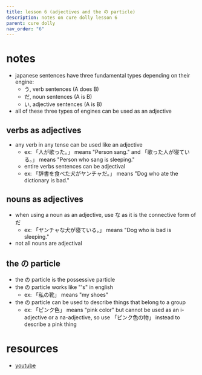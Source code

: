```yaml
---
title: lesson 6 (adjectives and the の particle)
description: notes on cure dolly lesson 6
parent: cure dolly
nav_order: "6"
---
```

# notes
- japanese sentences have three fundamental types depending on their engine:
	- う, verb sentences (A does B)
	- だ, noun sentences (A is B)
	- い, adjective sentences (A is B)
- all of these three types of engines can be used as an adjective
## verbs as adjectives
- any verb in any tense can be used like an adjective
	- ex: 「人が歌った。」 means "Person sang." and 「歌った人が寝ている。」 means "Person who sang is sleeping."
	- entire verbs sentences can be adjectival
	- ex: 「辞書を食べた犬がヤンチャだ。」 means "Dog who ate the dictionary is bad."
## nouns as adjectives
- when using a noun as an adjective, use な as it is the connective form of だ
	- ex: 「ヤンチャな犬が寝ている。」 means "Dog who is bad is sleeping."
- not all nouns are adjectival
## the の particle
- the の particle is the possessive particle
- the の particle works like "'s" in english
	- ex: 「私の靴」 means "my shoes"
- the の particle can be used to describe things that belong to a group
	- ex: 「ピンク色」 means "pink color" but cannot be used as an i-adjective or a na-adjective, so use 「ピンク色の物」 instead to describe a pink thing
# resources
- [youtube](https://www.youtube.com/watch?v=iyVZlaEqU24)